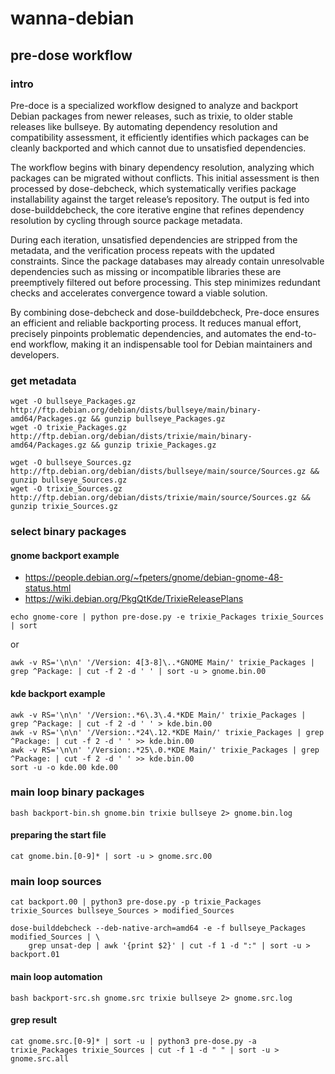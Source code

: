 # wanna-debian

## pre-dose workflow

### intro

Pre-doce is a specialized workflow designed to analyze and backport Debian packages from newer releases, such as trixie, to older stable releases like bullseye. By automating dependency resolution and compatibility assessment, it efficiently identifies which packages can be cleanly backported and which cannot due to unsatisfied dependencies.

The workflow begins with binary dependency resolution, analyzing which packages can be migrated without conflicts. This initial assessment is then processed by dose-debcheck, which systematically verifies package installability against the target release’s repository. The output is fed into dose-builddebcheck, the core iterative engine that refines dependency resolution by cycling through source package metadata.

During each iteration, unsatisfied dependencies are stripped from the metadata, and the verification process repeats with the updated constraints. Since the package databases may already contain unresolvable dependencies such as missing or incompatible libraries these are preemptively filtered out before processing. This step minimizes redundant checks and accelerates convergence toward a viable solution.

By combining dose-debcheck and dose-builddebcheck, Pre-doce ensures an efficient and reliable backporting process. It reduces manual effort, precisely pinpoints problematic dependencies, and automates the end-to-end workflow, making it an indispensable tool for Debian maintainers and developers.

### get metadata

```
wget -O bullseye_Packages.gz http://ftp.debian.org/debian/dists/bullseye/main/binary-amd64/Packages.gz && gunzip bullseye_Packages.gz
wget -O trixie_Packages.gz http://ftp.debian.org/debian/dists/trixie/main/binary-amd64/Packages.gz && gunzip trixie_Packages.gz

wget -O bullseye_Sources.gz http://ftp.debian.org/debian/dists/bullseye/main/source/Sources.gz && gunzip bullseye_Sources.gz
wget -O trixie_Sources.gz http://ftp.debian.org/debian/dists/trixie/main/source/Sources.gz && gunzip trixie_Sources.gz
```

### select binary packages

#### gnome backport example

* https://people.debian.org/~fpeters/gnome/debian-gnome-48-status.html
* https://wiki.debian.org/PkgQtKde/TrixieReleasePlans

`echo gnome-core | python pre-dose.py -e trixie_Packages trixie_Sources | sort`

or

```
awk -v RS='\n\n' '/Version: 4[3-8]\..*GNOME Main/' trixie_Packages | grep ^Package: | cut -f 2 -d ' ' | sort -u > gnome.bin.00
```

#### kde backport example

```
awk -v RS='\n\n' '/Version:.*6\.3\.4.*KDE Main/' trixie_Packages | grep ^Package: | cut -f 2 -d ' ' > kde.bin.00
awk -v RS='\n\n' '/Version:.*24\.12.*KDE Main/' trixie_Packages | grep ^Package: | cut -f 2 -d ' ' >> kde.bin.00
awk -v RS='\n\n' '/Version:.*25\.0.*KDE Main/' trixie_Packages | grep ^Package: | cut -f 2 -d ' ' >> kde.bin.00
sort -u -o kde.00 kde.00
```

### main loop binary packages

`bash backport-bin.sh gnome.bin trixie bullseye 2> gnome.bin.log`

#### preparing the start file

`cat gnome.bin.[0-9]* | sort -u > gnome.src.00`

### main loop sources

```
cat backport.00 | python3 pre-dose.py -p trixie_Packages trixie_Sources bullseye_Sources > modified_Sources

dose-builddebcheck --deb-native-arch=amd64 -e -f bullseye_Packages modified_Sources | \
    grep unsat-dep | awk '{print $2}' | cut -f 1 -d ":" | sort -u > backport.01
```

#### main loop automation

`bash backport-src.sh gnome.src trixie bullseye 2> gnome.src.log`

#### grep result

`cat gnome.src.[0-9]* | sort -u | python3 pre-dose.py -a trixie_Packages trixie_Sources | cut -f 1 -d " " | sort -u > gnome.src.all`

